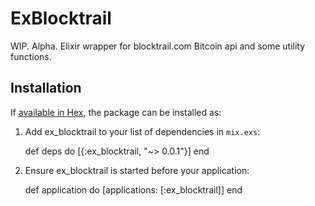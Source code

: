 # ExBlocktrail

WIP. Alpha. Elixir wrapper for blocktrail.com Bitcoin api and some utility functions.

## Installation

If [available in Hex](https://hex.pm/docs/publish), the package can be installed as:

  1. Add ex_blocktrail to your list of dependencies in `mix.exs`:

        def deps do
          [{:ex_blocktrail, "~> 0.0.1"}]
        end

  2. Ensure ex_blocktrail is started before your application:

        def application do
          [applications: [:ex_blocktrail]]
        end
